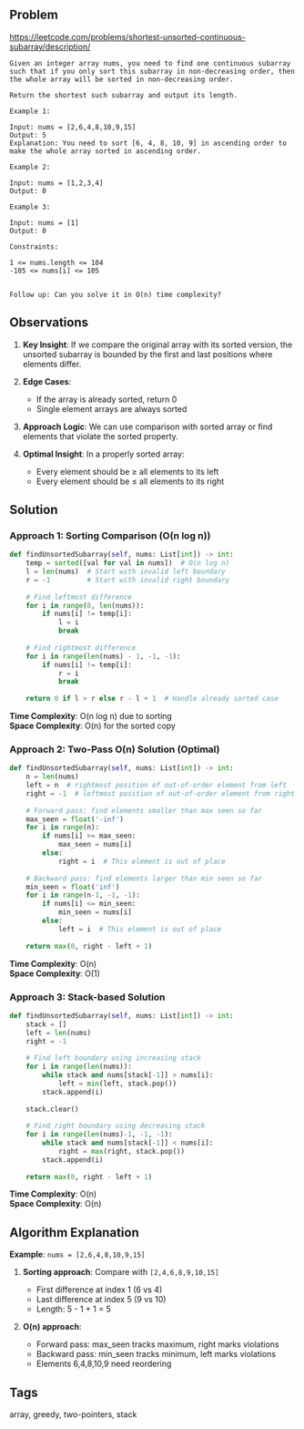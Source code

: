 ## Problem

https://leetcode.com/problems/shortest-unsorted-continuous-subarray/description/

```
Given an integer array nums, you need to find one continuous subarray such that if you only sort this subarray in non-decreasing order, then the whole array will be sorted in non-decreasing order.

Return the shortest such subarray and output its length.

Example 1:

Input: nums = [2,6,4,8,10,9,15]
Output: 5
Explanation: You need to sort [6, 4, 8, 10, 9] in ascending order to make the whole array sorted in ascending order.

Example 2:

Input: nums = [1,2,3,4]
Output: 0

Example 3:

Input: nums = [1]
Output: 0

Constraints:

1 <= nums.length <= 104
-105 <= nums[i] <= 105
 

Follow up: Can you solve it in O(n) time complexity?
```

## Observations

1. **Key Insight**: If we compare the original array with its sorted version, the unsorted subarray is bounded by the first and last positions where elements differ.

2. **Edge Cases**: 
   - If the array is already sorted, return 0
   - Single element arrays are always sorted

3. **Approach Logic**: We can use comparison with sorted array or find elements that violate the sorted property.

4. **Optimal Insight**: In a properly sorted array:
   - Every element should be ≥ all elements to its left
   - Every element should be ≤ all elements to its right

## Solution

### Approach 1: Sorting Comparison (O(n log n))

```python
def findUnsortedSubarray(self, nums: List[int]) -> int:
    temp = sorted([val for val in nums])  # O(n log n)
    l = len(nums)  # Start with invalid left boundary
    r = -1         # Start with invalid right boundary
    
    # Find leftmost difference
    for i in range(0, len(nums)):
        if nums[i] != temp[i]:
            l = i
            break
    
    # Find rightmost difference  
    for i in range(len(nums) - 1, -1, -1):
        if nums[i] != temp[i]:
            r = i
            break
    
    return 0 if l > r else r - l + 1  # Handle already sorted case
```

**Time Complexity**: O(n log n) due to sorting  
**Space Complexity**: O(n) for the sorted copy

### Approach 2: Two-Pass O(n) Solution (Optimal)

```python
def findUnsortedSubarray(self, nums: List[int]) -> int:
    n = len(nums)
    left = n  # rightmost position of out-of-order element from left
    right = -1  # leftmost position of out-of-order element from right
    
    # Forward pass: find elements smaller than max seen so far
    max_seen = float('-inf')
    for i in range(n):
        if nums[i] >= max_seen:
            max_seen = nums[i]
        else:
            right = i  # This element is out of place
    
    # Backward pass: find elements larger than min seen so far
    min_seen = float('inf')
    for i in range(n-1, -1, -1):
        if nums[i] <= min_seen:
            min_seen = nums[i]
        else:
            left = i  # This element is out of place
    
    return max(0, right - left + 1)
```

**Time Complexity**: O(n)  
**Space Complexity**: O(1)

### Approach 3: Stack-based Solution

```python
def findUnsortedSubarray(self, nums: List[int]) -> int:
    stack = []
    left = len(nums)
    right = -1
    
    # Find left boundary using increasing stack
    for i in range(len(nums)):
        while stack and nums[stack[-1]] > nums[i]:
            left = min(left, stack.pop())
        stack.append(i)
    
    stack.clear()
    
    # Find right boundary using decreasing stack
    for i in range(len(nums)-1, -1, -1):
        while stack and nums[stack[-1]] < nums[i]:
            right = max(right, stack.pop())
        stack.append(i)
    
    return max(0, right - left + 1)
```

**Time Complexity**: O(n)  
**Space Complexity**: O(n)

## Algorithm Explanation

**Example**: `nums = [2,6,4,8,10,9,15]`

1. **Sorting approach**: Compare with `[2,4,6,8,9,10,15]`
   - First difference at index 1 (6 vs 4)
   - Last difference at index 5 (9 vs 10)
   - Length: 5 - 1 + 1 = 5

2. **O(n) approach**:
   - Forward pass: max_seen tracks maximum, right marks violations
   - Backward pass: min_seen tracks minimum, left marks violations
   - Elements 6,4,8,10,9 need reordering

## Tags

array, greedy, two-pointers, stack